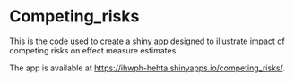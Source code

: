 # Competing_risks
This is the code used to create a shiny app designed to illustrate impact of competing risks on effect measure estimates.

The app is available at https://ihwph-hehta.shinyapps.io/competing_risks/.

